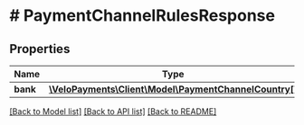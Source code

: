 # # PaymentChannelRulesResponse

## Properties

Name | Type | Description | Notes
------------ | ------------- | ------------- | -------------
**bank** | [**\VeloPayments\Client\Model\PaymentChannelCountry[]**](PaymentChannelCountry.md) |  | [optional]

[[Back to Model list]](../../README.md#models) [[Back to API list]](../../README.md#endpoints) [[Back to README]](../../README.md)
